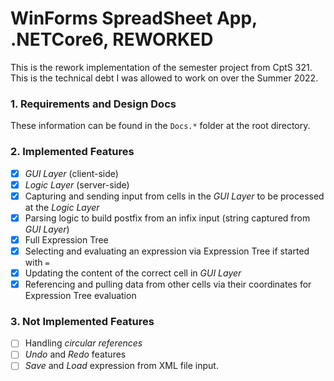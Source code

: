 # WinForms SpreadSheet App, .NETCore6, REWORKED

This is the rework implementation of the semester project from CptS 321.  This
is the technical debt I was allowed to work on over the Summer 2022.

### 1. Requirements and Design Docs

These information can be found in the `Docs.*` folder at the root directory.

### 2. Implemented Features

- [x] *GUI Layer* (client-side)
- [x] *Logic Layer* (server-side)
- [x] Capturing and sending input from cells in the *GUI Layer* to be processed
  at the *Logic Layer*
- [x] Parsing logic to build postfix from an infix input (string captured from
  *GUI Layer*)
- [x] Full Expression Tree
- [x] Selecting and evaluating an expression via Expression Tree if started
  with `=`
- [x] Updating the content of the correct cell in *GUI Layer*
- [x] Referencing and pulling data from other cells via their coordinates for
  Expression Tree evaluation

### 3. Not Implemented Features

- [ ] Handling *circular references*
- [ ] *Undo* and *Redo* features
- [ ] *Save* and *Load* expression from XML file input.